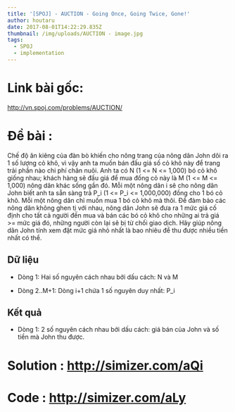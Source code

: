 ```yaml
---
title: '[SPOJ] - AUCTION - Going Once, Going Twice, Gone!'
author: houtaru
date: 2017-08-01T14:22:29.835Z
thumbnail: /img/uploads/AUCTION - image.jpg
tags:
  - SPOJ
  - implementation
---
```

# Link bài gốc: 

<http://vn.spoj.com/problems/AUCTION/>

# Đề bài :

Chế độ ăn kiêng của đàn bò khiến cho nông trang của nông dân John dôi ra 1 số lượng cỏ khô, vì vậy anh ta muốn bán đấu giá số cỏ khô này để trang trải phần nào chi phí chăn nuôi. Anh ta có N (1 <= N <= 1,000) bó cỏ khô giống nhau; khách hàng sẽ đấu giá để mua đống cỏ này là M (1 <= M <= 1,000) nông dân khác sống gần đó.
Mỗi một nông dân i sẽ cho nông dân John biết anh ta sẵn sàng trả P_i (1 <= P_i <= 1,000,000) đồng cho 1 bó cỏ khô. Mỗi một nông dân chỉ muốn mua 1 bó cỏ khô mà thôi.
Để đảm bảo các nông dân không ghen tị với nhau, nông dân John sẽ đưa ra 1 mức giá cố định cho tất cả người đến mua và bán các bó cỏ khô cho những ai trả giá >= mức giá đó, những người còn lại sẽ bị từ chối giao dịch.
Hãy giúp nông dân John tính xem đặt mức giá nhỏ nhất là bao nhiêu để thu được nhiều tiền nhất có thể.

## Dữ liệu
* Dòng 1: Hai số nguyên cách nhau bởi dấu cách: N và M

* Dòng 2..M+1: Dòng i+1 chứa 1 số nguyên duy nhất: P_i

## Kết quả
* Dòng 1: 2 số nguyên cách nhau bởi dấu cách: giá bán của John và số tiền mà John thu được.

# Solution : http://simizer.com/aQi
# Code : http://simizer.com/aLy


